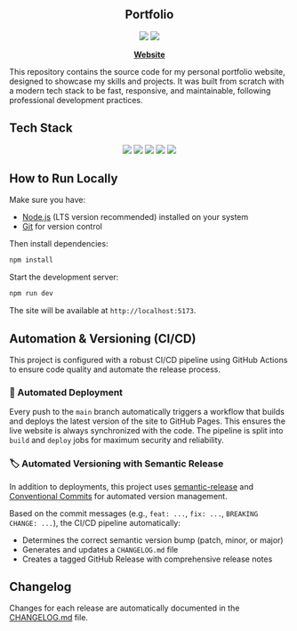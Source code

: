 <div align="center">

## Portfolio

<a href="https://github.com/kpulka247/portfolio-kpulka/actions" title="GitHub Actions Workflow Status"><img src="https://img.shields.io/github/actions/workflow/status/kpulka247/portfolio-kpulka/release.yml"></a>
<a href="https://github.com/kpulka247/portfolio-kpulka/releases" title="GitHub Release"><img src="https://img.shields.io/github/v/release/kpulka247/portfolio-kpulka?logo=github&logoColor=white"></a>

**[Website](https://www.kpulka.com)**

</div>

This repository contains the source code for my personal portfolio website, designed to showcase my skills and projects. It was built from scratch with a modern tech stack to be fast, responsive, and maintainable, following professional development practices.

## Tech Stack

<div align="center">

<a href="https://reactjs.org/" title="React"><img src="https://img.shields.io/badge/React-20232A?style=for-the-badge&logo=react&logoColor=61DAFB"></a>
<a href="https://vitejs.dev/" title="Vite"><img src="https://img.shields.io/badge/Vite-9B5FFE?style=for-the-badge&logo=vite&logoColor=white"></a>
<a href="https://www.typescriptlang.org/" title="TypeScript"><img src="https://img.shields.io/badge/TypeScript-323332?style=for-the-badge&logo=typescript&logoColor=007ACC"></a>
<a href="https://tailwindcss.com/" title="Tailwind CSS"><img src="https://img.shields.io/badge/Tailwind_CSS-38BDF8?style=for-the-badge&logo=tailwindcss&logoColor=white"></a>
<a href="https://git-scm.com/" title="Git"><img src="https://img.shields.io/badge/Git-F05032?style=for-the-badge&logo=git&logoColor=white"></a>

</div>

## How to Run Locally

Make sure you have:

- [Node.js](https://nodejs.org) (LTS version recommended) installed on your system
- [Git](https://git-scm.com/) for version control

Then install dependencies:

```bash
npm install
```

Start the development server:

```bash
npm run dev
```

 The site will be available at `http://localhost:5173`.

## Automation & Versioning (CI/CD)

This project is configured with a robust CI/CD pipeline using GitHub Actions to ensure code quality and automate the release process.

### 🚀 Automated Deployment

Every push to the `main` branch automatically triggers a workflow that builds and deploys the latest version of the site to GitHub Pages. This ensures the live website is always synchronized with the code. The pipeline is split into `build` and `deploy` jobs for maximum security and reliability.

### 🏷️ Automated Versioning with Semantic Release

In addition to deployments, this project uses [semantic-release](https://github.com/semantic-release/semantic-release) and [Conventional Commits](https://www.conventionalcommits.org/) for automated version management.

Based on the commit messages (e.g., `feat: ...`, `fix: ...`, `BREAKING CHANGE: ...`), the CI/CD pipeline automatically:
-   Determines the correct semantic version bump (patch, minor, or major)
-   Generates and updates a `CHANGELOG.md` file
-   Creates a tagged GitHub Release with comprehensive release notes

## Changelog

Changes for each release are automatically documented in the [CHANGELOG.md](./CHANGELOG.md) file.